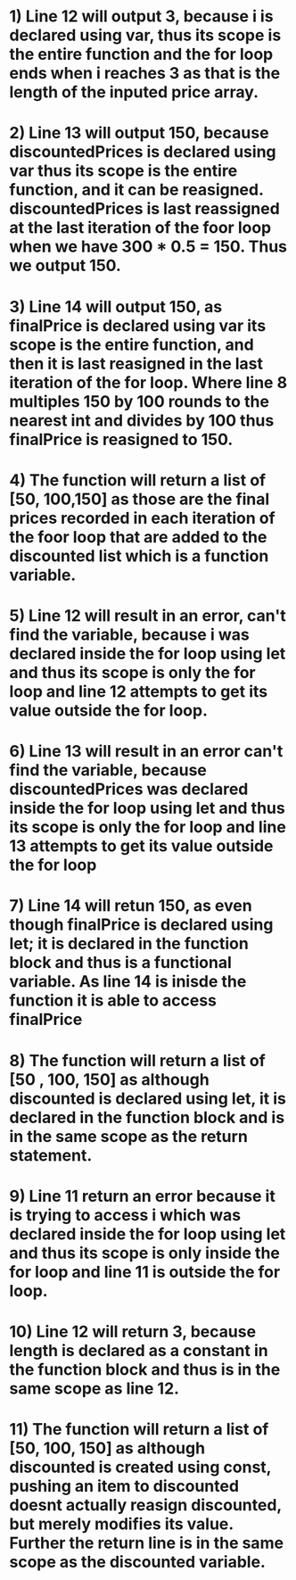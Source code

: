 # 1) Line 12 will output 3, because i is declared using var, thus its scope is the entire function and the for loop ends when i reaches 3 as that is the length of the inputed price array.
# 2) Line 13 will output 150, because discountedPrices is declared using var thus its scope is the entire function, and it can be reasigned. discountedPrices is last reassigned at the last iteration of the foor loop when we have 300 * 0.5 = 150. Thus we output 150. 
# 3) Line 14 will output 150, as finalPrice is declared using var its scope is the entire function, and then it is last reasigned in the last iteration of the for loop. Where line 8 multiples 150 by 100 rounds to the nearest int and divides by 100 thus finalPrice is reasigned to 150. 
# 4) The function will return a list of [50, 100,150] as those are the final prices recorded in each iteration of the foor loop that are added to the  discounted list which is a function variable.  
# 5) Line 12 will result in an error, can't find the variable, because i was declared inside the for loop using let and thus its scope is only the for loop and line 12 attempts to get its value outside the for loop.
# 6) Line 13 will result in an error  can't find the variable, because discountedPrices was declared inside the for loop using let and thus its scope is only the for loop and line 13 attempts to get its value  outside the for loop
# 7) Line 14 will retun 150, as even though finalPrice is declared using let; it is declared in the function block and thus is a functional variable. As line 14 is inisde the function it is able to access finalPrice
# 8) The function will return a list of [50 , 100, 150] as although discounted is declared using let, it is declared in the function block and is in the same scope as the return statement. 
# 9) Line 11 return an error because it is trying to access i which was declared inside the for loop using let and thus its scope is only inside the for loop and line 11 is outside the for loop.
# 10) Line 12 will return 3, because length is declared as a constant in the function block and thus is in the same scope as line 12. 
# 11) The function will return a list of [50, 100, 150] as although discounted is created using const, pushing an item to discounted doesnt actually reasign discounted, but merely modifies its value. Further the return line is in the same scope as the discounted variable. 